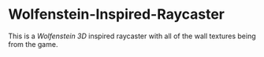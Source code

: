 # Wolfenstein-Inspired-Raycaster
This is a *Wolfenstein 3D* inspired raycaster with all of the wall textures being from the game.
